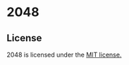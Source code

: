 # 2048

## License
2048 is licensed under the [MIT license.](https://github.com/gabrielecirulli/2048/blob/master/LICENSE.txt)

